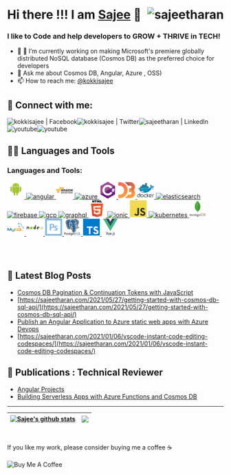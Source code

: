 # Hi there !!! I am [Sajee][website] 👋 <img align="right" src="https://komarev.com/ghpvc/?username=sajeetharan" alt="sajeetharan" />

### I like to Code and help developers to GROW + THRIVE in TECH!

- 🔭 🔭 I’m currently working on making Microsoft's premiere globally distributed NoSQL database (Cosmos DB) as the preferred choice for developers
- 💬 Ask me about Cosmos DB, Angular, Azure , OSS)
- 📫 How to reach me: [@kokkisajee][twitter]

## 🤝 Connect with me:

[<img align="left" alt="kokkisajee | Facebook" src="https://img.shields.io/badge/Facebook-1877F2?style=for-the-badge&logo=facebook&logoColor=white" />][facebook]
[<img align="left" alt="kokkisajee | Twitter" src="https://img.shields.io/badge/Twitter-1DA1F2?style=for-the-badge&logo=twitter&logoColor=white" />][twitter]
[<img align="left" alt="sajeetharan | LinkedIn" src="https://img.shields.io/badge/LinkedIn-0077B5?style=for-the-badge&logo=linkedin&logoColor=white" />][linkedin]
[<img align="left" alt="youtube" src="https://img.shields.io/badge/Stackoverflow-FF0000?style=for-the-badge&logo=stackoverflow&logoColor=white" />][Stackoverflow]
[<img align="left" alt="youtube" src="https://img.shields.io/badge/YouTube-FF0000?style=for-the-badge&logo=youtube&logoColor=white" />][Youtube]

<br />
<br />

## 👨‍💻 Languages and Tools

<h3 align="left">Languages and Tools:</h3>
<p align="left"> <a href="https://developer.android.com" target="_blank" rel="noreferrer"> <img src="https://raw.githubusercontent.com/devicons/devicon/master/icons/android/android-original-wordmark.svg" alt="android" width="40" height="40"/> </a> <a href="https://angular.io" target="_blank" rel="noreferrer"> <img src="https://angular.io/assets/images/logos/angular/angular.svg" alt="angular" width="40" height="40"/> </a> <a href="https://aws.amazon.com" target="_blank" rel="noreferrer"> <img src="https://raw.githubusercontent.com/devicons/devicon/master/icons/amazonwebservices/amazonwebservices-original-wordmark.svg" alt="aws" width="40" height="40"/> </a> <a href="https://azure.microsoft.com/en-in/" target="_blank" rel="noreferrer"> <img src="https://www.vectorlogo.zone/logos/microsoft_azure/microsoft_azure-icon.svg" alt="azure" width="40" height="40"/> </a> <a href="https://www.w3schools.com/cs/" target="_blank" rel="noreferrer"> <img src="https://raw.githubusercontent.com/devicons/devicon/master/icons/csharp/csharp-original.svg" alt="csharp" width="40" height="40"/> </a> <a href="https://d3js.org/" target="_blank" rel="noreferrer"> <img src="https://raw.githubusercontent.com/devicons/devicon/master/icons/d3js/d3js-original.svg" alt="d3js" width="40" height="40"/> </a> <a href="https://www.docker.com/" target="_blank" rel="noreferrer"> <img src="https://raw.githubusercontent.com/devicons/devicon/master/icons/docker/docker-original-wordmark.svg" alt="docker" width="40" height="40"/> </a> <a href="https://www.elastic.co" target="_blank" rel="noreferrer"> <img src="https://www.vectorlogo.zone/logos/elastic/elastic-icon.svg" alt="elasticsearch" width="40" height="40"/> </a> <a href="https://firebase.google.com/" target="_blank" rel="noreferrer"> <img src="https://www.vectorlogo.zone/logos/firebase/firebase-icon.svg" alt="firebase" width="40" height="40"/> </a> <a href="https://cloud.google.com" target="_blank" rel="noreferrer"> <img src="https://www.vectorlogo.zone/logos/google_cloud/google_cloud-icon.svg" alt="gcp" width="40" height="40"/> </a> <a href="https://graphql.org" target="_blank" rel="noreferrer"> <img src="https://www.vectorlogo.zone/logos/graphql/graphql-icon.svg" alt="graphql" width="40" height="40"/> </a> <a href="https://www.w3.org/html/" target="_blank" rel="noreferrer"> <img src="https://raw.githubusercontent.com/devicons/devicon/master/icons/html5/html5-original-wordmark.svg" alt="html5" width="40" height="40"/> </a> <a href="https://ionicframework.com" target="_blank" rel="noreferrer"> <img src="https://upload.wikimedia.org/wikipedia/commons/d/d1/Ionic_Logo.svg" alt="ionic" width="40" height="40"/> </a> <a href="https://developer.mozilla.org/en-US/docs/Web/JavaScript" target="_blank" rel="noreferrer"> <img src="https://raw.githubusercontent.com/devicons/devicon/master/icons/javascript/javascript-original.svg" alt="javascript" width="40" height="40"/> </a> <a href="https://kubernetes.io" target="_blank" rel="noreferrer"> <img src="https://www.vectorlogo.zone/logos/kubernetes/kubernetes-icon.svg" alt="kubernetes" width="40" height="40"/> </a> <a href="https://www.mongodb.com/" target="_blank" rel="noreferrer"> <img src="https://raw.githubusercontent.com/devicons/devicon/master/icons/mongodb/mongodb-original-wordmark.svg" alt="mongodb" width="40" height="40"/> </a> <a href="https://www.mysql.com/" target="_blank" rel="noreferrer"> <img src="https://raw.githubusercontent.com/devicons/devicon/master/icons/mysql/mysql-original-wordmark.svg" alt="mysql" width="40" height="40"/> </a> <a href="https://nodejs.org" target="_blank" rel="noreferrer"> <img src="https://raw.githubusercontent.com/devicons/devicon/master/icons/nodejs/nodejs-original-wordmark.svg" alt="nodejs" width="40" height="40"/> </a> <a href="https://www.photoshop.com/en" target="_blank" rel="noreferrer"> <img src="https://raw.githubusercontent.com/devicons/devicon/master/icons/photoshop/photoshop-line.svg" alt="photoshop" width="40" height="40"/> </a> <a href="https://www.postgresql.org" target="_blank" rel="noreferrer"> <img src="https://raw.githubusercontent.com/devicons/devicon/master/icons/postgresql/postgresql-original-wordmark.svg" alt="postgresql" width="40" height="40"/> </a> <a href="https://www.typescriptlang.org/" target="_blank" rel="noreferrer"> <img src="https://raw.githubusercontent.com/devicons/devicon/master/icons/typescript/typescript-original.svg" alt="typescript" width="40" height="40"/> </a> <a href="https://vuejs.org/" target="_blank" rel="noreferrer"> <img src="https://raw.githubusercontent.com/devicons/devicon/master/icons/vuejs/vuejs-original-wordmark.svg" alt="vuejs" width="40" height="40"/> </a> </p>

<br />
<br />

## 📝 Latest Blog Posts

<!-- BLOG-POST-LIST:START -->
- [Cosmos DB Pagination & Continuation Tokens with JavaScript](https://sajeetharan.com/2022/02/08/cosmos-db-pagination-continuation-tokens-with-javascript/)
- [https://sajeetharan.com/2021/05/27/getting-started-with-cosmos-db-sql-api/](https://sajeetharan.com/2021/05/27/getting-started-with-cosmos-db-sql-api/)
- [Publish an Angular Application to Azure static web apps with Azure Devops](https://sajeetharan.com/2021/04/02/azure-static-web-apps-with-azure-devops/)
- [https://sajeetharan.com/2021/01/06/vscode-instant-code-editing-codespaces/](https://sajeetharan.com/2021/01/06/vscode-instant-code-editing-codespaces/)
<!-- BLOG-POST-LIST:END -->


## 📕 Publications : Technical Reviewer

- [Angular Projects](https://www.amazon.com/gp/product/1838559353/ref=as_li_tl?ie=UTF8&camp=1789&creative=9325&creativeASIN=1838559353&linkCode=as2&tag=angularprojec-20&linkId=872dd8781afb388a8f6e36151db21d40)
- [Building Serverless Apps with Azure Functions and Cosmos DB](https://www.amazon.com/dp/9389328381/ref=sr_1_1?dchild=1&keywords=Building+Serverless+apps+with+Azure+Functions+and+Cosmos+DB+bpb)
---

| <a href="https://github.com/Sajeetharan/Sajeetharan"><img align="center" src="https://github-readme-stats.vercel.app/api?username=sajeetharan&show_icons=true&include_all_commits=true&theme=buefy&hide_border=true" alt="Sajee's github stats" /></a> | <a href="https://github.com/Sajeetharan/Sajeetharan"><img align="center" src="https://github-readme-stats.vercel.app/api/top-langs/?username=Sajeetharan&layout=compact&theme=buefy&hide_border=true" /></a> |
| ------------- | ------------- |

<br />

If you like my work, please consider buying me a coffee :coffee:
<br />
<br />
[<img align="left" alt="Buy Me A Coffee" height="40" width="160" src="https://img.shields.io/badge/Buy_Me_A_Coffee-FFDD00?style=for-the-badge&logo=buy-me-a-coffee&logoColor=black" />][buy me a coffee]


[website]: https://sajeetahran.com/
[facebook]: https://www.facebook.com/kokkisajee
[twitter]: https://twitter.com/kokkisajee
[linkedin]: https://www.linkedin.com/in/sajeetharan
[youtube]:https://www.youtube.com/c/Sajeetharan
[stackoverflow]:https://stackoverflow.com/users/1749403/sajeetharan
[buy me a coffee]: https://www.buymeacoffee.com/sajeetharan